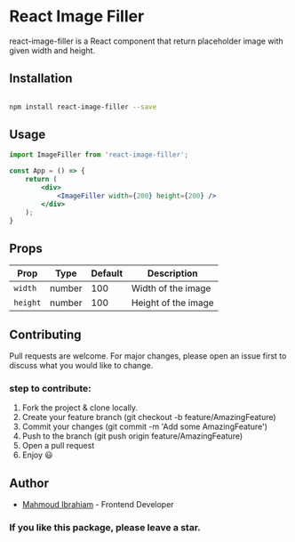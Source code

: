 # React Image Filler

react-image-filler is a React component that return placeholder image with given width and height.

## Installation

```bash

npm install react-image-filler --save

```

## Usage

```jsx
import ImageFiller from 'react-image-filler';

const App = () => {
    return (
        <div>
            <ImageFiller width={200} height={200} />
        </div>
    );
}
```

## Props

| Prop | Type | Default | Description |
| --- | --- | --- | --- |
| `width` | number | 100 | Width of the image |
| `height` | number | 100 | Height of the image |

## Contributing

Pull requests are welcome. For major changes, please open an issue first to discuss what you would like to change.

### step to contribute:

1. Fork the project & clone locally.
2. Create your feature branch (git checkout -b feature/AmazingFeature)
3. Commit your changes (git commit -m 'Add some AmazingFeature')
4. Push to the branch (git push origin feature/AmazingFeature)
5. Open a pull request
6. Enjoy 😃

## Author

- [Mahmoud Ibrahiam](https://www.linkedin.com/in/mahmoud-ibrahiam) - Frontend Developer

### If you like this package, please leave a star.


